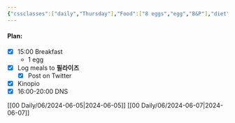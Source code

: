 ```yaml
---
{"cssclasses":["daily","Thursday"],"Food":["8 eggs","egg","B&P"],"diet":false,"cals":true,"calories":758,"protein":67,"fat":50,"carbs":4,"date":"2024-06-06","share":true,"dg-publish":true,"permalink":"/00-daily/06/2024-06-06/","contentClasses":"daily Thursday","dgPassFrontmatter":true,"noteIcon":"","created":"2025-01-21T01:20:16.019+10:00","updated":"2025-01-21T15:25:25.344+10:00"}
---
```


#### Plan:
- [x] 15:00 Breakfast
    - 1 egg
- [x] Log meals to **필라이즈**
	- [x] Post on Twitter
- [x] Kinopio
- [x] 16:00-20:00 DNS

[[00 Daily/06/2024-06-05\|2024-06-05]]
[[00 Daily/06/2024-06-07\|2024-06-07]]
